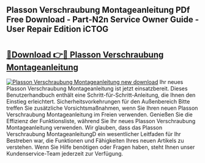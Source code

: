 ## Plasson Verschraubung Montageanleitung PDf Free Download - Part-N2n Service Owner Guide - User Repair Edition iCTOG

# <h2><a href="http://df6xyq.blite.top/?on=Plasson+Verschraubung+Montageanleitung">🔗Download 👉🔴 Plasson Verschraubung Montageanleitung</a></h2>

[![Plasson Verschraubung Montageanleitung new download](https://i.imgur.com/lujVjoI.png)](http://df6xyq.blite.top/?on=Plasson+Verschraubung+Montageanleitung)
Ihr neues Plasson Verschraubung Montageanleitung ist jetzt einsatzbereit. Dieses Benutzerhandbuch enthält eine Schritt-für-Schritt-Anleitung, die Ihnen den Einstieg erleichtert. Sicherheitsvorkehrungen für den Außenbereich Bitte treffen Sie zusätzliche Vorsichtsmaßnahmen, wenn Sie Ihren neuen Plasson Verschraubung Montageanleitung im Freien verwenden. Genießen Sie die Effizienz der Funktionsliste, während Sie Ihr neues Plasson Verschraubung Montageanleitung verwenden. Wir glauben, dass das Plasson Verschraubung MontageanleitungD ein wesentlicher Leitfaden für Ihr Bestreben war, die Funktionen und Fähigkeiten Ihres neuen Artikels zu verstehen. Wenn Sie Hilfe benötigen oder Fragen haben, steht Ihnen unser Kundenservice-Team jederzeit zur Verfügung.
